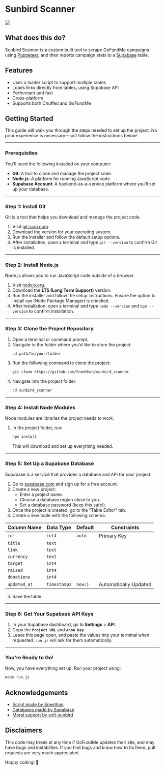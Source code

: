 
# Sunbird Scanner




![](https://cdn.thebeesnees.lol/scanner-banner.png)

## What does this do?

Sunbird Scanner is a custom built tool to scrape GoFundMe campaigns using [Puppeteer](https://pptr.dev/), and then reports campaign stats to a [Supabase](https://supabase.com/) table.

## Features

- Uses a loader script to support multiple tables
- Loads links directly from tables, using Supabase API
- Performant and fast
- Cross-platform
- Supports both Chuffed and GoFundMe


## Getting Started

This guide will walk you through the steps needed to set up the project. No prior experience is necessary—just follow the instructions below!

---

### Prerequisites

You'll need the following installed on your computer:

- **Git**: A tool to clone and manage the project code.
- **Node.js**: A platform for running JavaScript code.
- **Supabase Account**: A backend-as-a-service platform where you'll set up your database.

---

### Step 1: Install Git

Git is a tool that helps you download and manage the project code.

1. Visit [git-scm.com](https://git-scm.com/).
2. Download the version for your operating system.
3. Run the installer and follow the default setup options.
4. After installation, open a terminal and type `git --version` to confirm Git is installed.

---

### Step 2: Install Node.js

Node.js allows you to run JavaScript code outside of a browser.

1. Visit [nodejs.org](https://nodejs.org/).
2. Download the **LTS (Long Term Support)** version.
3. Run the installer and follow the setup instructions. Ensure the option to install `npm` (Node Package Manager) is checked.
4. After installation, open a terminal and type `node --version` and `npm --version` to confirm installation.

---

### Step 3: Clone the Project Repository

1. Open a terminal or command prompt.
2. Navigate to the folder where you'd like to store the project:
   ```bash
   cd path/to/your/folder
   ```
3. Run the following command to clone the project:
   ```bash
   git clone https://github.com/Sneethan/sunbird_scanner
   ```
4. Navigate into the project folder:
   ```bash
   cd sunbird_scanner
   ```

---

### Step 4: Install Node Modules

Node modules are libraries the project needs to work.

1. In the project folder, run:
   ```bash
   npm install
   ```
   This will download and set up everything needed.

---

### Step 5: Set Up a Supabase Database

Supabase is a service that provides a database and API for your project.

1. Go to [supabase.com](https://supabase.com/) and sign up for a free account.
2. Create a new project:
   - Enter a project name.
   - Choose a database region close to you.
   - Set a database password (keep this safe!).
3. Once the project is created, go to the "Table Editor" tab.
4. Create a new table with the following schema:

| Column Name | Data Type | Default | Constraints           |
|-------------|-----------|---------|-----------------------|
| `id`        | `int4`    | `auto`  | Primary Key           |
| `title`     | `text`    |         |                       |
| `link`      | `text`    |         |                       |
| `currency`  | `text`    |         |                       |
| `target`    | `int4`    |         |                       |
| `raised`    | `int4`    |         |                       |
| `donations` | `int4`    |         |                       |
| `updated_at`| `timestampz`| `now()`| Automatically Updated |

5. Save the table.

---

### Step 6: Get Your Supabase API Keys

1. In your Supabase dashboard, go to **Settings** > **API**.
2. Copy the **`Project URL`** and **`Anon Key`**.
3. Leave this page open, and paste the values into your terminal when requested. ``run.js`` will ask for them automatically.

---

### You're Ready to Go!

Now, you have everything set up. Run your project using:
```bash
node run.js
```

## Acknowledgements

 - [Script made by Sneethan](https://sneethan.xyz)
 - [Databases made by Supabase](https://supabase.com/)
 - [Moral support by soft-sunbird](https://soft-sunbird.tumblr.com/) 

## Disclaimers

This code may break at any time if GoFundMe updates their site, and may have bugs and instablities. If you find bugs and know how to fix them, pull requests are very much appreciated.

Happy coding! 🎉
